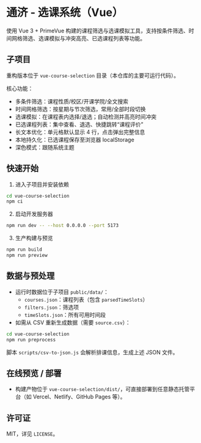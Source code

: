 # 通济 - 选课系统（Vue）

使用 Vue 3 + PrimeVue 构建的课程筛选与选课模拟工具，支持按条件筛选、时间网格筛选、选课模拟与冲突高亮、已选课程列表等功能。

## 子项目

重构版本位于 `vue-course-selection` 目录（本仓库的主要可运行代码）。

核心功能：
- 多条件筛选：课程性质/校区/开课学院/全文搜索
- 时间网格筛选：按星期与节次筛选，常用/全部时段切换
- 选课模拟：在课程表内选择/退选；自动检测并高亮时间冲突
- 已选课程列表：集中查看、退选、快捷跳转“课程评价”
- 长文本优化：单元格默认显示 4 行，点击弹出完整信息
- 本地持久化：已选课程保存至浏览器 localStorage
- 深色模式：跟随系统主题

## 快速开始

1) 进入子项目并安装依赖

```bash
cd vue-course-selection
npm ci
```

2) 启动开发服务器

```bash
npm run dev -- --host 0.0.0.0 --port 5173
```

3) 生产构建与预览

```bash
npm run build
npm run preview
```

## 数据与预处理

- 运行时数据位于子项目 `public/data/`：
  - `courses.json`：课程列表（包含 `parsedTimeSlots`）
  - `filters.json`：筛选项
  - `timeSlots.json`：所有可用时间段
- 如需从 CSV 重新生成数据（需要 `source.csv`）：

```bash
cd vue-course-selection
npm run preprocess
```

脚本 `scripts/csv-to-json.js` 会解析排课信息，生成上述 JSON 文件。

## 在线预览 / 部署

- 构建产物位于 `vue-course-selection/dist/`，可直接部署到任意静态托管平台（如 Vercel、Netlify、GitHub Pages 等）。

## 许可证

MIT，详见 `LICENSE`。
